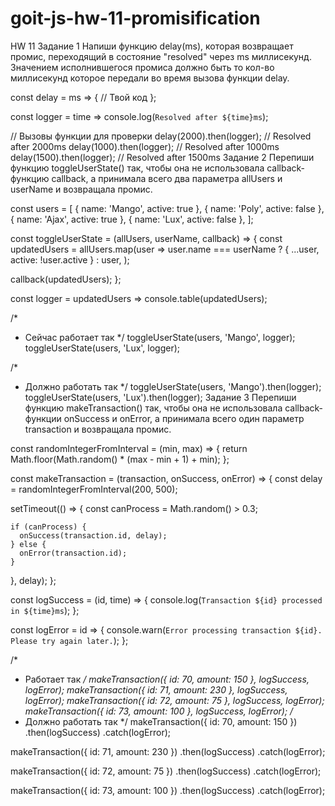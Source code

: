 # goit-js-hw-11-promisification
HW 11
Задание 1
Напиши функцию delay(ms), которая возвращает промис, переходящий в состояние "resolved" через ms миллисекунд. Значением исполнившегося промиса должно быть то кол-во миллисекунд которое передали во время вызова функции delay.

const delay = ms => {
  // Твой код
};

const logger = time => console.log(`Resolved after ${time}ms`);

// Вызовы функции для проверки
delay(2000).then(logger); // Resolved after 2000ms
delay(1000).then(logger); // Resolved after 1000ms
delay(1500).then(logger); // Resolved after 1500ms
Задание 2
Перепиши функцию toggleUserState() так, чтобы она не использовала callback-функцию callback, а принимала всего два параметра allUsers и userName и возвращала промис.

const users = [
  { name: 'Mango', active: true },
  { name: 'Poly', active: false },
  { name: 'Ajax', active: true },
  { name: 'Lux', active: false },
];

const toggleUserState = (allUsers, userName, callback) => {
  const updatedUsers = allUsers.map(user =>
    user.name === userName ? { ...user, active: !user.active } : user,
  );

  callback(updatedUsers);
};

const logger = updatedUsers => console.table(updatedUsers);

/*
 * Сейчас работает так
 */
toggleUserState(users, 'Mango', logger);
toggleUserState(users, 'Lux', logger);

/*
 * Должно работать так
 */
toggleUserState(users, 'Mango').then(logger);
toggleUserState(users, 'Lux').then(logger);
Задание 3
Перепиши функцию makeTransaction() так, чтобы она не использовала callback-функции onSuccess и onError, а принимала всего один параметр transaction и возвращала промис.

const randomIntegerFromInterval = (min, max) => {
  return Math.floor(Math.random() * (max - min + 1) + min);
};

const makeTransaction = (transaction, onSuccess, onError) => {
  const delay = randomIntegerFromInterval(200, 500);

  setTimeout(() => {
    const canProcess = Math.random() > 0.3;

    if (canProcess) {
      onSuccess(transaction.id, delay);
    } else {
      onError(transaction.id);
    }
  }, delay);
};

const logSuccess = (id, time) => {
  console.log(`Transaction ${id} processed in ${time}ms`);
};

const logError = id => {
  console.warn(`Error processing transaction ${id}. Please try again later.`);
};

/*
 * Работает так
 */
makeTransaction({ id: 70, amount: 150 }, logSuccess, logError);
makeTransaction({ id: 71, amount: 230 }, logSuccess, logError);
makeTransaction({ id: 72, amount: 75 }, logSuccess, logError);
makeTransaction({ id: 73, amount: 100 }, logSuccess, logError);
/*
 * Должно работать так
 */
makeTransaction({ id: 70, amount: 150 })
  .then(logSuccess)
  .catch(logError);

makeTransaction({ id: 71, amount: 230 })
  .then(logSuccess)
  .catch(logError);

makeTransaction({ id: 72, amount: 75 })
  .then(logSuccess)
  .catch(logError);

makeTransaction({ id: 73, amount: 100 })
  .then(logSuccess)
  .catch(logError);